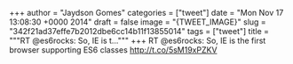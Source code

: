 
+++
author = "Jaydson Gomes"
categories = ["tweet"]
date = "Mon Nov 17 13:08:30 +0000 2014"
draft = false
image = "{TWEET_IMAGE}"
slug = "342f21ad37effe7b2012dbe6cc14b11f13855014"
tags = ["tweet"]
title = """RT @es6rocks: So, IE is t..."""
+++
RT @es6rocks: So, IE is the first browser supporting ES6 classes http://t.co/5sM19xPZKV
